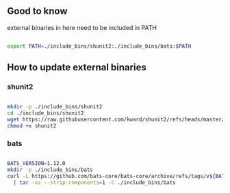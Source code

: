 ## Good to know
 
external binaries in here need to be included in PATH

```bash

export PATH=./include_bins/shunit2:./include_bins/bats:$PATH

```

## How to update external binaries

### shunit2

```bash

mkdir -p ./include_bins/shunit2
cd ./include_bins/shunit2
wget https://raw.githubusercontent.com/kward/shunit2/refs/heads/master/shunit2
chmod +x shunit2

```


### bats

```bash

BATS_VERSION=1.12.0
mkdir -p ./include_bins/bats
curl -L https://github.com/bats-core/bats-core/archive/refs/tags/v${BATS_VERSION}.tar.gz \
  | tar -xz --strip-components=1 -C ./include_bins/bats

```

